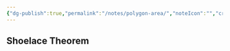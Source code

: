 ```yaml
---
{"dg-publish":true,"permalink":"/notes/polygon-area/","noteIcon":"","created":"","updated":""}
---
```



## Shoelace Theorem








[^1]: [Art of Problem Solving](https://artofproblemsolving.com/wiki/index.php/Shoelace_Theorem)
